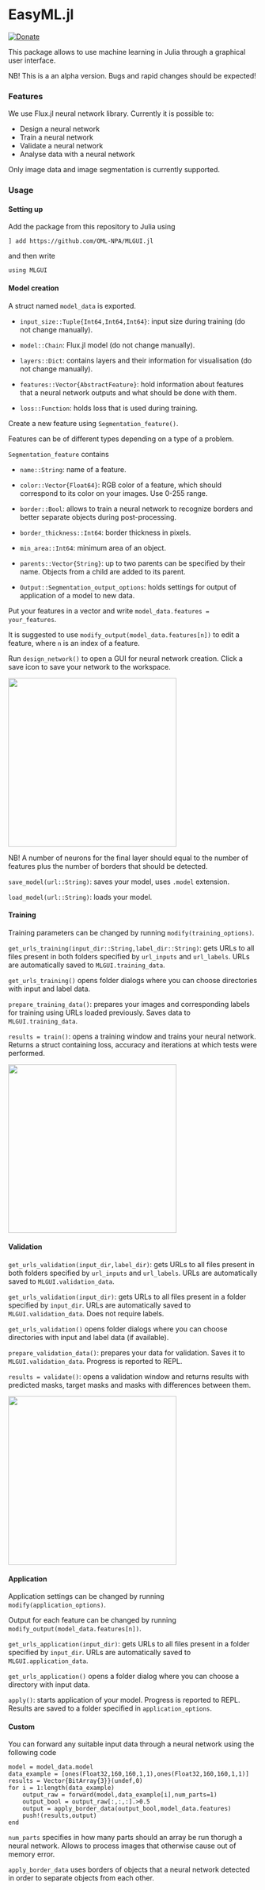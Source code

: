 # EasyML.jl
[![Donate](https://img.shields.io/badge/Donate-PayPal-blue.svg)](https://www.paypal.com/donate/?hosted_button_id=EJ2J3BVKYPJPY)

This package allows to use machine learning in Julia through a graphical user interface.

NB! This is a an alpha version. Bugs and rapid changes should be expected!

### Features
We use Flux.jl neural network library. Currently it is possible to:
  - Design a neural network
  - Train a neural network
  - Validate a neural network
  - Analyse data with a neural network
  
Only image data and image segmentation is currently supported.

### Usage 

#### Setting up
Add the package from this repository to Julia using 

`] add https://github.com/OML-NPA/MLGUI.jl`

and then write

`using MLGUI`

#### Model creation
A struct named `model_data` is exported.

- `input_size::Tuple{Int64,Int64,Int64}`: input size during training (do not change manually).

- `model::Chain`: Flux.jl model (do not change manually).

- `layers::Dict`: contains layers and their information for visualisation (do not change manually).

- `features::Vector{AbstractFeature}`: hold information about features that a neural network outputs and what should be done with them.

- `loss::Function`: holds loss that is used during training.

Create a new feature using `Segmentation_feature()`.

Features can be of different types depending on a type of a problem.

`Segmentation_feature` contains

- `name::String`: name of a feature.

- `color::Vector{Float64}`: RGB color of a feature, which should correspond to its color on your images. Use 0-255 range.

- `border::Bool`: allows to train a neural network to recognize borders and better separate objects during post-processing.

- `border_thickness::Int64`: border thickness in pixels.

- `min_area::Int64`: minimum area of an object.

- `parents::Vector{String}`: up to two parents can be specified by their name. Objects from a child are added to its parent.

- `Output::Segmentation_output_options`: holds settings for output of application of a model to new data.

Put your features in a vector and write `model_data.features = your_features`.

It is suggested to use `modify_output(model_data.features[n])` to edit a feature, where `n` is an index of a feature.

Run `design_network()` to open a GUI for neural network creation. Click a save icon to save your network to the workspace.

<img  src="docs/screenshots/design.png" height = 340em>

NB! A number of neurons for the final layer should equal to the number of features plus the number of borders that should be detected.

`save_model(url::String)`: saves your model, uses `.model` extension.

`load_model(url::String)`: loads your model.

#### Training

Training parameters can be changed by running `modify(training_options)`.

`get_urls_training(input_dir::String,label_dir::String)`: gets URLs to all files present in both folders specified 
by `url_inputs` and `url_labels`. URLs are automatically saved to `MLGUI.training_data`.

`get_urls_training()` opens folder dialogs where you can choose directories with input and label data.

`prepare_training_data()`: prepares your images and corresponding labels for training using URLs loaded previously. Saves data to `MLGUI.training_data`.

`results = train()`: opens a training window and trains your neural network. Returns a struct containing loss, accuracy and iterations at which tests were performed.

<img  src="docs/screenshots/training.png" height = 340em>

#### Validation

`get_urls_validation(input_dir,label_dir)`: gets URLs to all files present in both folders specified 
by `url_inputs` and `url_labels`. URLs are automatically saved to `MLGUI.validation_data`.

`get_urls_validation(input_dir)`: gets URLs to all files present in a folder specified by `input_dir`. 
URLs are automatically saved to `MLGUI.validation_data`. Does not require labels.

`get_urls_validation()` opens folder dialogs where you can choose directories with input and label data (if available).

`prepare_validation_data()`: prepares your data for validation. Saves it to `MLGUI.validation_data`. Progress is reported to REPL.

`results = validate()`: opens a validation window and returns results with predicted masks, target masks and masks with differences between them.

<img  src="docs/screenshots/validation.png" height = 340em>

#### Application

Application settings can be changed by running `modify(application_options)`.

Output for each feature can be changed by running `modify_output(model_data.features[n])`.

`get_urls_application(input_dir)`: gets URLs to all files present in a folder specified by `input_dir`. 
URLs are automatically saved to `MLGUI.application_data`.

`get_urls_application()` opens a folder dialog where you can choose a directory with input data.

`apply()`: starts application of your model. Progress is reported to REPL. Results are saved to a folder specified in `application_options`.

#### Custom

You can forward any suitable input data through a neural network using the following code

```
model = model_data.model
data_example = [ones(Float32,160,160,1,1),ones(Float32,160,160,1,1)]
results = Vector{BitArray{3}}(undef,0)
for i = 1:length(data_example)
    output_raw = forward(model,data_example[i],num_parts=1)
    output_bool = output_raw[:,:,:].>0.5
    output = apply_border_data(output_bool,model_data.features) 
    push!(results,output)
end
```
`num_parts` specifies in how many parts should an array be run thorugh a neural network. 
Allows to process images that otherwise cause out of memory error.

```apply_border_data``` uses borders of objects that a neural network detected in order to separate objects from each other.
